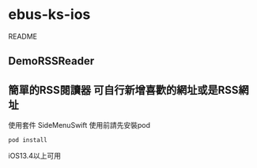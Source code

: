 # ebus-ks-ios
README

DemoRSSReader
---
簡單的RSS閱讀器
可自行新增喜歡的網址或是RSS網址
---
使用套件 SideMenuSwift
使用前請先安裝pod
```
pod install
```
iOS13.4以上可用

